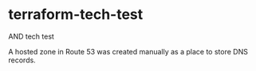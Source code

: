 # terraform-tech-test
AND tech test

A hosted zone in Route 53 was created manually as a place to store DNS records.